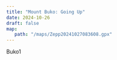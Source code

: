 ```yaml
---
title: "Mount Buko: Going Up"
date: 2024-10-26
draft: false
map:
   path: "/maps/Zepp20241027083608.gpx"
---
```


Buko1
